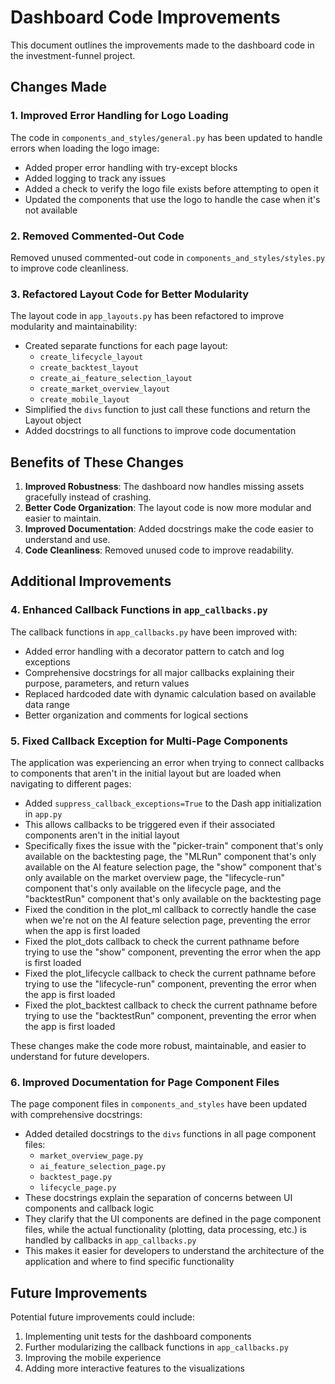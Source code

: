 # Dashboard Code Improvements

This document outlines the improvements made to the dashboard code in the investment-funnel project.

## Changes Made

### 1. Improved Error Handling for Logo Loading

The code in `components_and_styles/general.py` has been updated to handle errors when loading the logo image:

- Added proper error handling with try-except blocks
- Added logging to track any issues
- Added a check to verify the logo file exists before attempting to open it
- Updated the components that use the logo to handle the case when it's not available

### 2. Removed Commented-Out Code

Removed unused commented-out code in `components_and_styles/styles.py` to improve code cleanliness.

### 3. Refactored Layout Code for Better Modularity

The layout code in `app_layouts.py` has been refactored to improve modularity and maintainability:

- Created separate functions for each page layout:
  - `create_lifecycle_layout`
  - `create_backtest_layout`
  - `create_ai_feature_selection_layout`
  - `create_market_overview_layout`
  - `create_mobile_layout`
- Simplified the `divs` function to just call these functions and return the Layout object
- Added docstrings to all functions to improve code documentation

## Benefits of These Changes

1. **Improved Robustness**: The dashboard now handles missing assets gracefully instead of crashing.
2. **Better Code Organization**: The layout code is now more modular and easier to maintain.
3. **Improved Documentation**: Added docstrings make the code easier to understand and use.
4. **Code Cleanliness**: Removed unused code to improve readability.

## Additional Improvements

### 4. Enhanced Callback Functions in `app_callbacks.py`

The callback functions in `app_callbacks.py` have been improved with:

- Added error handling with a decorator pattern to catch and log exceptions
- Comprehensive docstrings for all major callbacks explaining their purpose, parameters, and return values
- Replaced hardcoded date with dynamic calculation based on available data range
- Better organization and comments for logical sections

### 5. Fixed Callback Exception for Multi-Page Components

The application was experiencing an error when trying to connect callbacks to components that aren't in the initial layout but are loaded when navigating to different pages:

- Added `suppress_callback_exceptions=True` to the Dash app initialization in `app.py`
- This allows callbacks to be triggered even if their associated components aren't in the initial layout
- Specifically fixes the issue with the "picker-train" component that's only available on the backtesting page, the "MLRun" component that's only available on the AI feature selection page, the "show" component that's only available on the market overview page, the "lifecycle-run" component that's only available on the lifecycle page, and the "backtestRun" component that's only available on the backtesting page
- Fixed the condition in the plot_ml callback to correctly handle the case when we're not on the AI feature selection page, preventing the error when the app is first loaded
- Fixed the plot_dots callback to check the current pathname before trying to use the "show" component, preventing the error when the app is first loaded
- Fixed the plot_lifecycle callback to check the current pathname before trying to use the "lifecycle-run" component, preventing the error when the app is first loaded
- Fixed the plot_backtest callback to check the current pathname before trying to use the "backtestRun" component, preventing the error when the app is first loaded

These changes make the code more robust, maintainable, and easier to understand for future developers.

### 6. Improved Documentation for Page Component Files

The page component files in `components_and_styles` have been updated with comprehensive docstrings:

- Added detailed docstrings to the `divs` functions in all page component files:
  - `market_overview_page.py`
  - `ai_feature_selection_page.py`
  - `backtest_page.py`
  - `lifecycle_page.py`
- These docstrings explain the separation of concerns between UI components and callback logic
- They clarify that the UI components are defined in the page component files, while the actual functionality (plotting, data processing, etc.) is handled by callbacks in `app_callbacks.py`
- This makes it easier for developers to understand the architecture of the application and where to find specific functionality

## Future Improvements

Potential future improvements could include:

1. Implementing unit tests for the dashboard components
2. Further modularizing the callback functions in `app_callbacks.py`
3. Improving the mobile experience
4. Adding more interactive features to the visualizations

